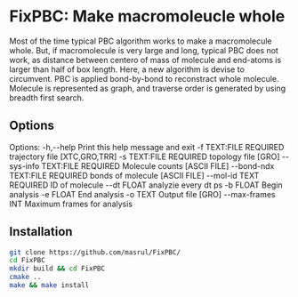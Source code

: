 # FixPBC: Make macromoleucle whole 
Most of the time typical PBC algorithm works to make a macromolecule whole. But, if macromolecule is very large and long, typical PBC does not work, as distance between centero of mass of molecule and end-atoms is larger than half of box length. Here, a new algorithm is devise to circumvent. PBC is applied bond-by-bond to reconstract whole molecule. Molecule is represented as graph, and traverse order is generated by using breadth first search.  

## Options

Options:
  -h,--help                   Print this help message and exit
  -f TEXT:FILE REQUIRED       trajectory file [XTC,GRO,TRR]
  -s TEXT:FILE REQUIRED       topology file [GRO]
  --sys-info TEXT:FILE REQUIRED
                              Molecule counts [ASCII FILE]
  --bond-ndx TEXT:FILE REQUIRED
                              bonds of molecule [ASCII FILE]
  --mol-id TEXT REQUIRED      ID of molecule
  --dt FLOAT                  analyzie every dt ps
  -b FLOAT                    Begin analysis
  -e FLOAT                    End analysis
  -o TEXT                     Output file [GRO]
  --max-frames INT            Maximum frames for analysis

## Installation
```bash 
git clone https://github.com/masrul/FixPBC/
cd FixPBC
mkdir build && cd FixPBC
cmake ..
make && make install
```
